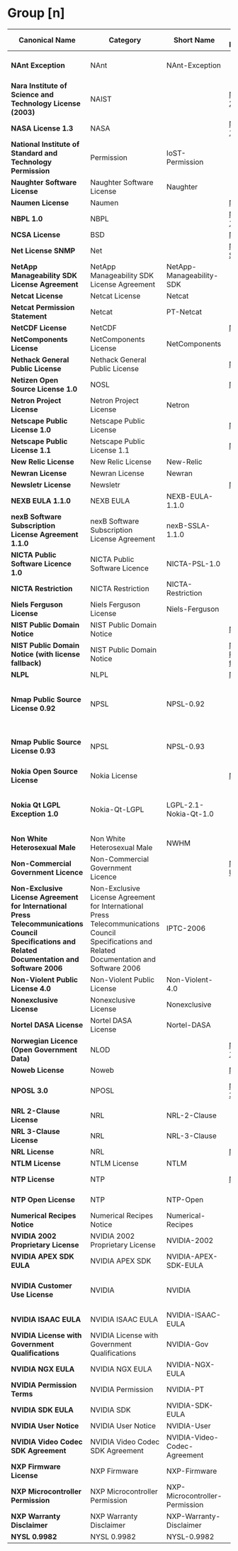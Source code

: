 # Group [n]

|Canonical Name|Category|Short Name|SPDX Identifier|OSI|ScanCode|Matched ScanCode|Type|
| --- | --- | --- | --- | --- | --- | --- | --- |
|**NAnt Exception**|NAnt|NAnt-Exception| | | [nant-exception-2.0-plus](https://github.com/nexB/scancode-toolkit/blob/develop/src/licensedcode/data/licenses/nant-exception-2.0-plus.LICENSE) | |exception|
|**Nara Institute of Science and Technology License (2003)**|NAIST| |[NAIST-2003](https://spdx.org/licenses/preview/NAIST-2003.html)| | [naist-2003](https://github.com/nexB/scancode-toolkit/blob/develop/src/licensedcode/data/licenses/naist-2003.LICENSE) | [naist-2003](https://github.com/nexB/scancode-toolkit/blob/develop/src/licensedcode/data/licenses/naist-2003.LICENSE) |terms|
|**NASA License 1.3**|NASA| |[NASA-1.3](https://spdx.org/licenses/preview/NASA-1.3.html)| [NASA-1.3](https://opensource.org/licenses/NASA-1.3) | [nasa-1.3](https://github.com/nexB/scancode-toolkit/blob/develop/src/licensedcode/data/licenses/nasa-1.3.LICENSE) | [nasa-1.3](https://github.com/nexB/scancode-toolkit/blob/develop/src/licensedcode/data/licenses/nasa-1.3.LICENSE) |terms|
|**National Institute of Standard and Technology Permission**|Permission|IoST-Permission| | | | [mit-old-style-no-advert](https://github.com/nexB/scancode-toolkit/blob/develop/src/licensedcode/data/licenses/mit-old-style-no-advert.LICENSE) |terms|
|**Naughter Software License**|Naughter Software License|Naughter| | | [naughter](https://github.com/nexB/scancode-toolkit/blob/develop/src/licensedcode/data/licenses/naughter.LICENSE) | [naughter](https://github.com/nexB/scancode-toolkit/blob/develop/src/licensedcode/data/licenses/naughter.LICENSE) |terms|
|**Naumen License**|Naumen| |[Naumen](https://spdx.org/licenses/preview/Naumen.html)| [Naumen](https://opensource.org/licenses/Naumen) | [naumen](https://github.com/nexB/scancode-toolkit/blob/develop/src/licensedcode/data/licenses/naumen.LICENSE) | [naumen](https://github.com/nexB/scancode-toolkit/blob/develop/src/licensedcode/data/licenses/naumen.LICENSE) |terms|
|**NBPL 1.0**|NBPL| |[NBPL-1.0](https://spdx.org/licenses/preview/NBPL-1.0.html)| | [nbpl-1.0](https://github.com/nexB/scancode-toolkit/blob/develop/src/licensedcode/data/licenses/nbpl-1.0.LICENSE) | [nbpl-1.0](https://github.com/nexB/scancode-toolkit/blob/develop/src/licensedcode/data/licenses/nbpl-1.0.LICENSE) |terms|
|**NCSA License**|BSD| |[NCSA](https://spdx.org/licenses/preview/NCSA.html)| [NCSA](https://opensource.org/licenses/NCSA) | [uoi-ncsa](https://github.com/nexB/scancode-toolkit/blob/develop/src/licensedcode/data/licenses/uoi-ncsa.LICENSE) | [uoi-ncsa](https://github.com/nexB/scancode-toolkit/blob/develop/src/licensedcode/data/licenses/uoi-ncsa.LICENSE) |terms|
|**Net License SNMP**|Net| |[Net-SNMP](https://spdx.org/licenses/preview/Net-SNMP.html)| | | [bsd-new](https://github.com/nexB/scancode-toolkit/blob/develop/src/licensedcode/data/licenses/bsd-new.LICENSE), [cmu-uc](https://github.com/nexB/scancode-toolkit/blob/develop/src/licensedcode/data/licenses/cmu-uc.LICENSE) |terms|
|**NetApp Manageability SDK License Agreement**|NetApp Manageability SDK License Agreement|NetApp-Manageability-SDK| | | [netapp-sdk-aug2020](https://github.com/nexB/scancode-toolkit/blob/develop/src/licensedcode/data/licenses/netapp-sdk-aug2020.LICENSE) | |terms|
|**Netcat License**|Netcat License|Netcat| | | [netcat](https://github.com/nexB/scancode-toolkit/blob/develop/src/licensedcode/data/licenses/netcat.LICENSE) | |terms|
|**Netcat Permission Statement**|Netcat|PT-Netcat| | | | |terms|
|**NetCDF License**|NetCDF| |[NetCDF](https://spdx.org/licenses/preview/NetCDF.html)| | [netcdf](https://github.com/nexB/scancode-toolkit/blob/develop/src/licensedcode/data/licenses/netcdf.LICENSE) | [netcdf](https://github.com/nexB/scancode-toolkit/blob/develop/src/licensedcode/data/licenses/netcdf.LICENSE) |terms|
|**NetComponents License**|NetComponents License|NetComponents| | | [netcomponents](https://github.com/nexB/scancode-toolkit/blob/develop/src/licensedcode/data/licenses/netcomponents.LICENSE) | [netcomponents](https://github.com/nexB/scancode-toolkit/blob/develop/src/licensedcode/data/licenses/netcomponents.LICENSE) |terms|
|**Nethack General Public License**|Nethack General Public License| |[NGPL](https://spdx.org/licenses/preview/NGPL.html)| [NGPL](https://opensource.org/licenses/NGPL) | [ngpl](https://github.com/nexB/scancode-toolkit/blob/develop/src/licensedcode/data/licenses/ngpl.LICENSE) | [ngpl](https://github.com/nexB/scancode-toolkit/blob/develop/src/licensedcode/data/licenses/ngpl.LICENSE) |terms|
|**Netizen Open Source License 1.0**|NOSL| |[NOSL](https://spdx.org/licenses/preview/NOSL.html)| | [nosl-1.0](https://github.com/nexB/scancode-toolkit/blob/develop/src/licensedcode/data/licenses/nosl-1.0.LICENSE) | [nosl-1.0](https://github.com/nexB/scancode-toolkit/blob/develop/src/licensedcode/data/licenses/nosl-1.0.LICENSE) |terms|
|**Netron Project License**|Netron Project License|Netron| | | [netron](https://github.com/nexB/scancode-toolkit/blob/develop/src/licensedcode/data/licenses/netron.LICENSE) | [netron](https://github.com/nexB/scancode-toolkit/blob/develop/src/licensedcode/data/licenses/netron.LICENSE) |terms|
|**Netscape Public License 1.0**|Netscape Public License| |[NPL-1.0](https://spdx.org/licenses/preview/NPL-1.0.html)| | [npl-1.0](https://github.com/nexB/scancode-toolkit/blob/develop/src/licensedcode/data/licenses/npl-1.0.LICENSE) | |terms|
|**Netscape Public License 1.1**|Netscape Public License 1.1| |[NPL-1.1](https://spdx.org/licenses/preview/NPL-1.1.html)| | [npl-1.1](https://github.com/nexB/scancode-toolkit/blob/develop/src/licensedcode/data/licenses/npl-1.1.LICENSE) | |terms|
|**New Relic License**|New Relic License|New-Relic| | | [new-relic](https://github.com/nexB/scancode-toolkit/blob/develop/src/licensedcode/data/licenses/new-relic.LICENSE) | [new-relic](https://github.com/nexB/scancode-toolkit/blob/develop/src/licensedcode/data/licenses/new-relic.LICENSE) |terms|
|**Newran License**|Newran License|Newran| | | [newran](https://github.com/nexB/scancode-toolkit/blob/develop/src/licensedcode/data/licenses/newran.LICENSE) | [newran](https://github.com/nexB/scancode-toolkit/blob/develop/src/licensedcode/data/licenses/newran.LICENSE) |terms|
|**Newsletr License**|Newsletr| |[Newsletr](https://spdx.org/licenses/preview/Newsletr.html)| | [newsletr](https://github.com/nexB/scancode-toolkit/blob/develop/src/licensedcode/data/licenses/newsletr.LICENSE) | [newsletr](https://github.com/nexB/scancode-toolkit/blob/develop/src/licensedcode/data/licenses/newsletr.LICENSE) |terms|
|**NEXB EULA 1.1.0**|NEXB EULA|NEXB-EULA-1.1.0| | | [nexb-eula-saas-1.1.0](https://github.com/nexB/scancode-toolkit/blob/develop/src/licensedcode/data/licenses/nexb-eula-saas-1.1.0.LICENSE) | |terms|
|**nexB Software Subscription License Agreement 1.1.0**|nexB Software Subscription License Agreement|nexB-SSLA-1.1.0| | | [nexb-ssla-1.1.0](https://github.com/nexB/scancode-toolkit/blob/develop/src/licensedcode/data/licenses/nexb-ssla-1.1.0.LICENSE) | |terms|
|**NICTA Public Software Licence 1.0**|NICTA Public Software Licence|NICTA-PSL-1.0| | | [nicta-psl](https://github.com/nexB/scancode-toolkit/blob/develop/src/licensedcode/data/licenses/nicta-psl.LICENSE) | |terms|
|**NICTA Restriction**|NICTA Restriction|NICTA-Restriction| | | [nicta-exception](https://github.com/nexB/scancode-toolkit/blob/develop/src/licensedcode/data/licenses/nicta-exception.LICENSE) | |terms|
|**Niels Ferguson License**|Niels Ferguson License|Niels-Ferguson| | | [niels-ferguson](https://github.com/nexB/scancode-toolkit/blob/develop/src/licensedcode/data/licenses/niels-ferguson.LICENSE) | [niels-ferguson](https://github.com/nexB/scancode-toolkit/blob/develop/src/licensedcode/data/licenses/niels-ferguson.LICENSE) |terms|
|**NIST Public Domain Notice**|NIST Public Domain Notice| |[NIST-PD](https://spdx.org/licenses/preview/NIST-PD.html)| | [nist-pd](https://github.com/nexB/scancode-toolkit/blob/develop/src/licensedcode/data/licenses/nist-pd.LICENSE) | [nist-pd](https://github.com/nexB/scancode-toolkit/blob/develop/src/licensedcode/data/licenses/nist-pd.LICENSE) |terms|
|**NIST Public Domain Notice (with license fallback)**|NIST Public Domain Notice| |[NIST-PD-fallback](https://spdx.org/licenses/preview/NIST-PD-fallback.html)| | [nist-pd-fallback](https://github.com/nexB/scancode-toolkit/blob/develop/src/licensedcode/data/licenses/nist-pd-fallback.LICENSE) | |terms|
|**NLPL**|NLPL| |[NLPL](https://spdx.org/licenses/preview/NLPL.html)| | [nlpl](https://github.com/nexB/scancode-toolkit/blob/develop/src/licensedcode/data/licenses/nlpl.LICENSE) | [nlpl](https://github.com/nexB/scancode-toolkit/blob/develop/src/licensedcode/data/licenses/nlpl.LICENSE) |terms|
|**Nmap Public Source License 0.92**|NPSL|NPSL-0.92| | | | [free-unknown](https://github.com/nexB/scancode-toolkit/blob/develop/src/licensedcode/data/licenses/free-unknown.LICENSE), [freetype-patent](https://github.com/nexB/scancode-toolkit/blob/develop/src/licensedcode/data/licenses/freetype-patent.LICENSE), [gpl-1.0-plus](https://github.com/nexB/scancode-toolkit/blob/develop/src/licensedcode/data/licenses/gpl-1.0-plus.LICENSE), [gpl-2.0](https://github.com/nexB/scancode-toolkit/blob/develop/src/licensedcode/data/licenses/gpl-2.0.LICENSE), [unknown](https://github.com/nexB/scancode-toolkit/blob/develop/src/licensedcode/data/licenses/unknown.LICENSE) |terms|
|**Nmap Public Source License 0.93**|NPSL|NPSL-0.93| | | [npsl-exception-0.93](https://github.com/nexB/scancode-toolkit/blob/develop/src/licensedcode/data/licenses/npsl-exception-0.93.LICENSE) | [freetype-patent](https://github.com/nexB/scancode-toolkit/blob/develop/src/licensedcode/data/licenses/freetype-patent.LICENSE), [gpl-1.0-plus](https://github.com/nexB/scancode-toolkit/blob/develop/src/licensedcode/data/licenses/gpl-1.0-plus.LICENSE), [gpl-2.0](https://github.com/nexB/scancode-toolkit/blob/develop/src/licensedcode/data/licenses/gpl-2.0.LICENSE), [unknown](https://github.com/nexB/scancode-toolkit/blob/develop/src/licensedcode/data/licenses/unknown.LICENSE) |terms|
|**Nokia Open Source License**|Nokia License| |[Nokia](https://spdx.org/licenses/preview/Nokia.html)| [nokia](https://opensource.org/licenses/nokia) | [nokos-1.0a](https://github.com/nexB/scancode-toolkit/blob/develop/src/licensedcode/data/licenses/nokos-1.0a.LICENSE) | [nokos-1.0a](https://github.com/nexB/scancode-toolkit/blob/develop/src/licensedcode/data/licenses/nokos-1.0a.LICENSE) |terms|
|**Nokia Qt LGPL Exception 1.0**|Nokia-Qt-LGPL|LGPL-2.1-Nokia-Qt-1.0| | | [lgpl-2.1-nokia-qt-1.0](https://github.com/nexB/scancode-toolkit/blob/develop/src/licensedcode/data/licenses/lgpl-2.1-nokia-qt-1.0.LICENSE), [qt-company-exception-lgpl-2.1](https://github.com/nexB/scancode-toolkit/blob/develop/src/licensedcode/data/licenses/qt-company-exception-lgpl-2.1.LICENSE) | |exception|
|**Non White Heterosexual Male**|Non White Heterosexual Male|NWHM| | | [nwhm](https://github.com/nexB/scancode-toolkit/blob/develop/src/licensedcode/data/licenses/nwhm.LICENSE) | |terms|
|**Non-Commercial Government Licence**|Non-Commercial Government Licence| |[NCGL-UK-2.0](https://spdx.org/licenses/preview/NCGL-UK-2.0.html)| | [ncgl-uk-2.0](https://github.com/nexB/scancode-toolkit/blob/develop/src/licensedcode/data/licenses/ncgl-uk-2.0.LICENSE) | |terms|
|**Non-Exclusive License Agreement for International Press Telecommunications Council Specifications and Related Documentation and Software 2006**|Non-Exclusive License Agreement for International Press Telecommunications Council Specifications and Related Documentation and Software 2006|IPTC-2006| | | [iptc-2006](https://github.com/nexB/scancode-toolkit/blob/develop/src/licensedcode/data/licenses/iptc-2006.LICENSE) | [bsd-x11](https://github.com/nexB/scancode-toolkit/blob/develop/src/licensedcode/data/licenses/bsd-x11.LICENSE), [oasis-ws-security-spec](https://github.com/nexB/scancode-toolkit/blob/develop/src/licensedcode/data/licenses/oasis-ws-security-spec.LICENSE), [unknown](https://github.com/nexB/scancode-toolkit/blob/develop/src/licensedcode/data/licenses/unknown.LICENSE), [warranty-disclaimer](https://github.com/nexB/scancode-toolkit/blob/develop/src/licensedcode/data/licenses/warranty-disclaimer.LICENSE) |terms|
|**Non-Violent Public License 4.0**|Non-Violent Public License|Non-Violent-4.0| | | [non-violent-4.0](https://github.com/nexB/scancode-toolkit/blob/develop/src/licensedcode/data/licenses/non-violent-4.0.LICENSE) | |terms|
|**Nonexclusive License**|Nonexclusive License|Nonexclusive| | | [nonexclusive](https://github.com/nexB/scancode-toolkit/blob/develop/src/licensedcode/data/licenses/nonexclusive.LICENSE) | |terms|
|**Nortel DASA License**|Nortel DASA License|Nortel-DASA| | | [nortel-dasa](https://github.com/nexB/scancode-toolkit/blob/develop/src/licensedcode/data/licenses/nortel-dasa.LICENSE) | [nortel-dasa](https://github.com/nexB/scancode-toolkit/blob/develop/src/licensedcode/data/licenses/nortel-dasa.LICENSE) |terms|
|**Norwegian Licence (Open Government Data)**|NLOD| |[NLOD-1.0](https://spdx.org/licenses/preview/NLOD-1.0.html)| | [nlod-1.0](https://github.com/nexB/scancode-toolkit/blob/develop/src/licensedcode/data/licenses/nlod-1.0.LICENSE) | [nlod-1.0](https://github.com/nexB/scancode-toolkit/blob/develop/src/licensedcode/data/licenses/nlod-1.0.LICENSE) |terms|
|**Noweb License**|Noweb| |[Noweb](https://spdx.org/licenses/preview/Noweb.html)| | [noweb](https://github.com/nexB/scancode-toolkit/blob/develop/src/licensedcode/data/licenses/noweb.LICENSE) | [noweb](https://github.com/nexB/scancode-toolkit/blob/develop/src/licensedcode/data/licenses/noweb.LICENSE) |terms|
|**NPOSL 3.0**|NPOSL| |[NPOSL-3.0](https://spdx.org/licenses/preview/NPOSL-3.0.html)| [NPOSL-3.0](https://opensource.org/licenses/NPOSL-3.0), [NOSL3.0](https://opensource.org/licenses/NOSL3.0) | [nosl-3.0](https://github.com/nexB/scancode-toolkit/blob/develop/src/licensedcode/data/licenses/nosl-3.0.LICENSE) | [nosl-3.0](https://github.com/nexB/scancode-toolkit/blob/develop/src/licensedcode/data/licenses/nosl-3.0.LICENSE) |terms|
|**NRL 2-Clause License**|NRL|NRL-2-Clause| | | | |terms|
|**NRL 3-Clause License**|NRL|NRL-3-Clause| | | | |terms|
|**NRL License**|NRL| |[NRL](https://spdx.org/licenses/preview/NRL.html)| | [nrl](https://github.com/nexB/scancode-toolkit/blob/develop/src/licensedcode/data/licenses/nrl.LICENSE) | [nrl](https://github.com/nexB/scancode-toolkit/blob/develop/src/licensedcode/data/licenses/nrl.LICENSE) |terms|
|**NTLM License**|NTLM License|NTLM| | | [ntlm](https://github.com/nexB/scancode-toolkit/blob/develop/src/licensedcode/data/licenses/ntlm.LICENSE) | [ntlm](https://github.com/nexB/scancode-toolkit/blob/develop/src/licensedcode/data/licenses/ntlm.LICENSE) |terms|
|**NTP License**|NTP| |[NTP](https://spdx.org/licenses/preview/NTP.html)| [NTP](https://opensource.org/licenses/NTP) | [network-time-protocol](https://github.com/nexB/scancode-toolkit/blob/develop/src/licensedcode/data/licenses/network-time-protocol.LICENSE), [ntpl](https://github.com/nexB/scancode-toolkit/blob/develop/src/licensedcode/data/licenses/ntpl.LICENSE) | [mit-old-style-no-advert](https://github.com/nexB/scancode-toolkit/blob/develop/src/licensedcode/data/licenses/mit-old-style-no-advert.LICENSE) |terms|
|**NTP Open License**|NTP|NTP-Open| | | | [x11-opengroup](https://github.com/nexB/scancode-toolkit/blob/develop/src/licensedcode/data/licenses/x11-opengroup.LICENSE) |terms|
|**Numerical Recipes Notice**|Numerical Recipes Notice|Numerical-Recipes| | | [numerical-recipes-notice](https://github.com/nexB/scancode-toolkit/blob/develop/src/licensedcode/data/licenses/numerical-recipes-notice.LICENSE) | [numerical-recipes-notice](https://github.com/nexB/scancode-toolkit/blob/develop/src/licensedcode/data/licenses/numerical-recipes-notice.LICENSE) |terms|
|**NVIDIA 2002 Proprietary License**|NVIDIA 2002 Proprietary License|NVIDIA-2002| | | [nvidia-2002](https://github.com/nexB/scancode-toolkit/blob/develop/src/licensedcode/data/licenses/nvidia-2002.LICENSE) | [proprietary-license](https://github.com/nexB/scancode-toolkit/blob/develop/src/licensedcode/data/licenses/proprietary-license.LICENSE) |terms|
|**NVIDIA APEX SDK EULA**|NVIDIA APEX SDK|NVIDIA-APEX-SDK-EULA| | | [nvidia-apex-sdk-eula-2011](https://github.com/nexB/scancode-toolkit/blob/develop/src/licensedcode/data/licenses/nvidia-apex-sdk-eula-2011.LICENSE) | |terms|
|**NVIDIA Customer Use License**|NVIDIA|NVIDIA| | | | [free-unknown](https://github.com/nexB/scancode-toolkit/blob/develop/src/licensedcode/data/licenses/free-unknown.LICENSE), [proprietary-license](https://github.com/nexB/scancode-toolkit/blob/develop/src/licensedcode/data/licenses/proprietary-license.LICENSE), [unknown](https://github.com/nexB/scancode-toolkit/blob/develop/src/licensedcode/data/licenses/unknown.LICENSE) |terms|
|**NVIDIA ISAAC EULA**|NVIDIA ISAAC EULA|NVIDIA-ISAAC-EULA| | | [nvidia-isaac-eula-2019.1](https://github.com/nexB/scancode-toolkit/blob/develop/src/licensedcode/data/licenses/nvidia-isaac-eula-2019.1.LICENSE) | |terms|
|**NVIDIA License with Government Qualifications**|NVIDIA License with Government Qualifications|NVIDIA-Gov| | | [nvidia-gov](https://github.com/nexB/scancode-toolkit/blob/develop/src/licensedcode/data/licenses/nvidia-gov.LICENSE) | [nvidia-gov](https://github.com/nexB/scancode-toolkit/blob/develop/src/licensedcode/data/licenses/nvidia-gov.LICENSE) |terms|
|**NVIDIA NGX EULA**|NVIDIA NGX EULA|NVIDIA-NGX-EULA| | | [nvidia-ngx-eula-2019](https://github.com/nexB/scancode-toolkit/blob/develop/src/licensedcode/data/licenses/nvidia-ngx-eula-2019.LICENSE) | |terms|
|**NVIDIA Permission Terms**|NVIDIA Permission|NVIDIA-PT| | | | [khronos](https://github.com/nexB/scancode-toolkit/blob/develop/src/licensedcode/data/licenses/khronos.LICENSE) |terms|
|**NVIDIA SDK EULA**|NVIDIA SDK|NVIDIA-SDK-EULA| | | [nvidia-sdk-eula-v0.11](https://github.com/nexB/scancode-toolkit/blob/develop/src/licensedcode/data/licenses/nvidia-sdk-eula-v0.11.LICENSE) | |terms|
|**NVIDIA User Notice**|NVIDIA User Notice|NVIDIA-User| | | [nvidia](https://github.com/nexB/scancode-toolkit/blob/develop/src/licensedcode/data/licenses/nvidia.LICENSE) | [nvidia](https://github.com/nexB/scancode-toolkit/blob/develop/src/licensedcode/data/licenses/nvidia.LICENSE) |terms|
|**NVIDIA Video Codec SDK Agreement**|NVIDIA Video Codec SDK Agreement|NVIDIA-Video-Codec-Agreement| | | [nvidia-video-codec-agreement](https://github.com/nexB/scancode-toolkit/blob/develop/src/licensedcode/data/licenses/nvidia-video-codec-agreement.LICENSE) | |terms|
|**NXP Firmware License**|NXP Firmware|NXP-Firmware| | | | [intel](https://github.com/nexB/scancode-toolkit/blob/develop/src/licensedcode/data/licenses/intel.LICENSE), [marvell-firmware](https://github.com/nexB/scancode-toolkit/blob/develop/src/licensedcode/data/licenses/marvell-firmware.LICENSE) |terms|
|**NXP Microcontroller Permission**|NXP Microcontroller Permission|NXP-Microcontroller-Permission| | | [nxp-microcontroller-proprietary](https://github.com/nexB/scancode-toolkit/blob/develop/src/licensedcode/data/licenses/nxp-microcontroller-proprietary.LICENSE) | |terms|
|**NXP Warranty Disclaimer**|NXP Warranty Disclaimer|NXP-Warranty-Disclaimer| | | [nxp-warranty-disclaimer](https://github.com/nexB/scancode-toolkit/blob/develop/src/licensedcode/data/licenses/nxp-warranty-disclaimer.LICENSE) | |terms|
|**NYSL 0.9982**|NYSL 0.9982|NYSL-0.9982| | | [nysl-0.9982](https://github.com/nexB/scancode-toolkit/blob/develop/src/licensedcode/data/licenses/nysl-0.9982.LICENSE) | [nysl-0.9982](https://github.com/nexB/scancode-toolkit/blob/develop/src/licensedcode/data/licenses/nysl-0.9982.LICENSE) |terms|
